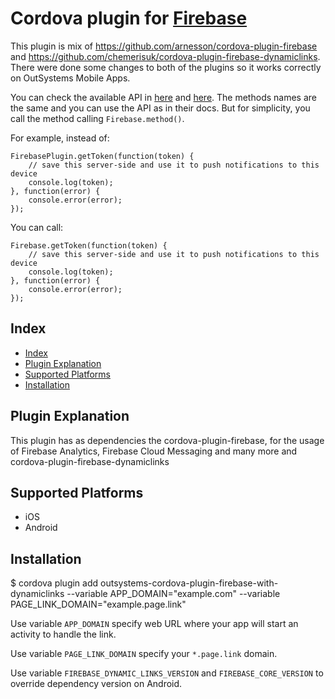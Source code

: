 # Cordova plugin for [Firebase](https://firebase.google.com)

This plugin is mix of https://github.com/arnesson/cordova-plugin-firebase and https://github.com/chemerisuk/cordova-plugin-firebase-dynamiclinks. There were done some changes to both of the plugins so it works correctly on OutSystems Mobile Apps.

You can check the available API in [here](https://github.com/OutSystemsExperts/cordova-plugin-firebase/blob/v1.0.0-os/docs/API.md) and [here](https://github.com/OutSystemsExperts/cordova-plugin-firebase-dynamiclinks/tree/v1.0.0-os). The methods names are the same and you can use the API as in their docs. But for simplicity, you call the method calling `Firebase.method()`.

For example, instead of:
```
FirebasePlugin.getToken(function(token) {
    // save this server-side and use it to push notifications to this device
    console.log(token);
}, function(error) {
    console.error(error);
});
``` 
You can call: 
```
Firebase.getToken(function(token) {
    // save this server-side and use it to push notifications to this device
    console.log(token);
}, function(error) {
    console.error(error);
});
``` 

## Index

<!-- MarkdownTOC levels="2" autolink="true" -->

  - [Index](#index)
  - [Plugin Explanation](#plugin-explanation)
  - [Supported Platforms](#supported-platforms)
  - [Installation](#installation)

<!-- /MarkdownTOC -->

## Plugin Explanation

This plugin has as dependencies the cordova-plugin-firebase, for the usage of Firebase Analytics, Firebase Cloud Messaging and many more and cordova-plugin-firebase-dynamiclinks

## Supported Platforms
- iOS
- Android
  
## Installation

$ cordova plugin add outsystems-cordova-plugin-firebase-with-dynamiclinks --variable APP_DOMAIN="example.com" --variable PAGE_LINK_DOMAIN="example.page.link"

Use variable `APP_DOMAIN` specify web URL where your app will start an activity to handle the link.

Use variable `PAGE_LINK_DOMAIN` specify your `*.page.link` domain.

Use variable `FIREBASE_DYNAMIC_LINKS_VERSION` and `FIREBASE_CORE_VERSION` to override dependency version on Android.


